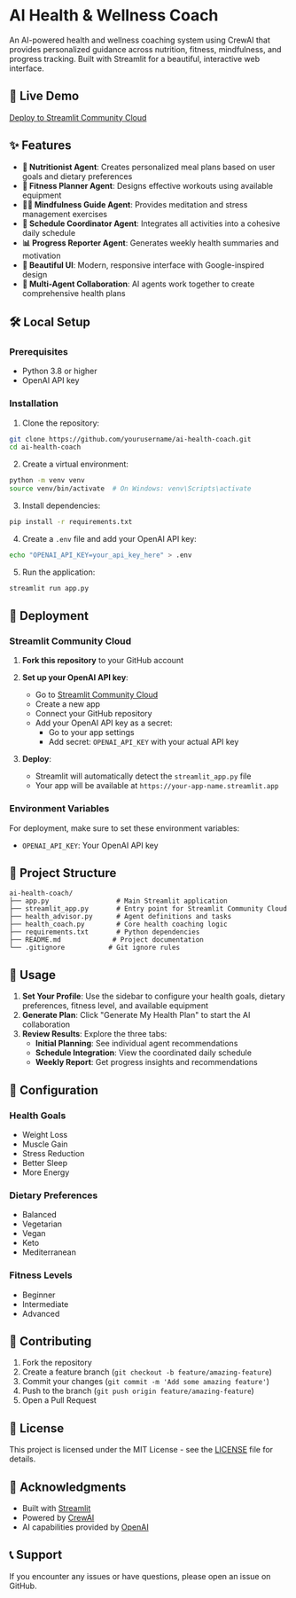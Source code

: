 # AI Health & Wellness Coach

An AI-powered health and wellness coaching system using CrewAI that provides personalized guidance across nutrition, fitness, mindfulness, and progress tracking. Built with Streamlit for a beautiful, interactive web interface.

## 🚀 Live Demo

[Deploy to Streamlit Community Cloud](#deployment)

## ✨ Features

- **🥗 Nutritionist Agent**: Creates personalized meal plans based on user goals and dietary preferences
- **💪 Fitness Planner Agent**: Designs effective workouts using available equipment
- **🧘‍♀️ Mindfulness Guide Agent**: Provides meditation and stress management exercises
- **📅 Schedule Coordinator Agent**: Integrates all activities into a cohesive daily schedule
- **📊 Progress Reporter Agent**: Generates weekly health summaries and motivation
- **🎨 Beautiful UI**: Modern, responsive interface with Google-inspired design
- **🤖 Multi-Agent Collaboration**: AI agents work together to create comprehensive health plans

## 🛠️ Local Setup

### Prerequisites
- Python 3.8 or higher
- OpenAI API key

### Installation

1. Clone the repository:
```bash
git clone https://github.com/yourusername/ai-health-coach.git
cd ai-health-coach
```

2. Create a virtual environment:
```bash
python -m venv venv
source venv/bin/activate  # On Windows: venv\Scripts\activate
```

3. Install dependencies:
```bash
pip install -r requirements.txt
```

4. Create a `.env` file and add your OpenAI API key:
```bash
echo "OPENAI_API_KEY=your_api_key_here" > .env
```

5. Run the application:
```bash
streamlit run app.py
```

## 🚀 Deployment

### Streamlit Community Cloud

1. **Fork this repository** to your GitHub account

2. **Set up your OpenAI API key**:
   - Go to [Streamlit Community Cloud](https://share.streamlit.io/)
   - Create a new app
   - Connect your GitHub repository
   - Add your OpenAI API key as a secret:
     - Go to your app settings
     - Add secret: `OPENAI_API_KEY` with your actual API key

3. **Deploy**:
   - Streamlit will automatically detect the `streamlit_app.py` file
   - Your app will be available at `https://your-app-name.streamlit.app`

### Environment Variables

For deployment, make sure to set these environment variables:
- `OPENAI_API_KEY`: Your OpenAI API key

## 📁 Project Structure

```
ai-health-coach/
├── app.py                 # Main Streamlit application
├── streamlit_app.py       # Entry point for Streamlit Community Cloud
├── health_advisor.py      # Agent definitions and tasks
├── health_coach.py        # Core health coaching logic
├── requirements.txt       # Python dependencies
├── README.md             # Project documentation
└── .gitignore           # Git ignore rules
```

## 🎯 Usage

1. **Set Your Profile**: Use the sidebar to configure your health goals, dietary preferences, fitness level, and available equipment
2. **Generate Plan**: Click "Generate My Health Plan" to start the AI collaboration
3. **Review Results**: Explore the three tabs:
   - **Initial Planning**: See individual agent recommendations
   - **Schedule Integration**: View the coordinated daily schedule
   - **Weekly Report**: Get progress insights and recommendations

## 🔧 Configuration

### Health Goals
- Weight Loss
- Muscle Gain
- Stress Reduction
- Better Sleep
- More Energy

### Dietary Preferences
- Balanced
- Vegetarian
- Vegan
- Keto
- Mediterranean

### Fitness Levels
- Beginner
- Intermediate
- Advanced

## 🤝 Contributing

1. Fork the repository
2. Create a feature branch (`git checkout -b feature/amazing-feature`)
3. Commit your changes (`git commit -m 'Add some amazing feature'`)
4. Push to the branch (`git push origin feature/amazing-feature`)
5. Open a Pull Request

## 📝 License

This project is licensed under the MIT License - see the [LICENSE](LICENSE) file for details.

## 🙏 Acknowledgments

- Built with [Streamlit](https://streamlit.io/)
- Powered by [CrewAI](https://github.com/joaomdmoura/crewAI)
- AI capabilities provided by [OpenAI](https://openai.com/)

## 📞 Support

If you encounter any issues or have questions, please open an issue on GitHub. 